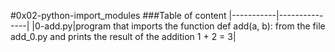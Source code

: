 #0x02-python-import_modules
###Table of content
|-----------|---------------|
|0-add.py|program that imports the function def add(a, b): from the file add_0.py and prints the result of the addition 1 + 2 = 3|